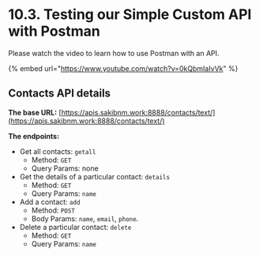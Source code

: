 # 10.3. Testing our Simple Custom API with Postman

Please watch the video to learn how to use Postman with an API.

{% embed url="https://www.youtube.com/watch?v=0kQbmIaIvVk" %}

## Contacts API details

**The base URL:** [https://apis.sakibnm.work:8888/contacts/text/](https://apis.sakibnm.work:8888/contacts/text/)

**The endpoints:**

* Get all contacts: `getall`
  * Method: `GET`
  * Query Params: none
* Get the details of a particular contact: `details`
  * Method: `GET`
  * Query Params: `name`
* Add a contact: `add`
  * Method: `POST`
  * Body Params: `name`, `email`, `phone`.
* Delete a particular contact: `delete`
  * Method: `GET`
  * Query Params: `name`
